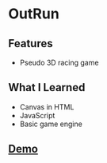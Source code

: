 # OutRun
## Features
* Pseudo 3D racing game

## What I Learned
* Canvas in HTML
* JavaScript
* Basic game engine

## [Demo](https://biarmic.github.io/outrun-js/)
